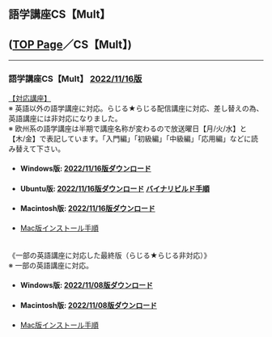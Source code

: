 ## 語学講座CS【Mult】     
## ([TOP Page](https://csreviser.github.io/CS-English/)／CS【Mult】)
***
### 語学講座CS【Mult】 [2022/11/16版](https://github.com/CSReviser/CS-Mult/releases/tag/20221116)                 
                
[【対応講座】](https://github.com/CSReviser/CS-Mult/wiki/%E5%AF%BE%E5%BF%9C%E8%AC%9B%E5%BA%A7)            
※ 英語以外の語学講座に対応。らじる★らじる配信講座に対応、差し替えの為、英語講座には非対応になりました。          
※ 欧州系の語学講座は半期で講座名称が変わるので放送曜日【月/火/水】と【木/金】で表記しています。「入門編」「初級編」「中級編」「応用編」などに読み替えて下さい。              
   - #### Windows版: [2022/11/16版ダウンロード](https://github.com/CSReviser/CS-Mult/releases/download/20221116/CS-Mult-Windows-20221116.zip)                          
   - #### Ubuntu版: [2022/11/16版ダウンロード](https://github.com/CSReviser/CS-Mult/releases/download/20221116/CS-Mult-Ubuntu-qt5-20221116.zip)                [バイナリビルド手順](https://github.com/CSReviser/CS-Mult/wiki/ubuntuビルド手順)                          
   - #### Macintosh版: [2022/11/16版ダウンロード](https://github.com/CSReviser/CS-Mult/releases/download/20221116/CS-Mult-Macintosh-20221116.dmg)
   -  [Mac版インストール手順](https://github.com/CSReviser/CS-English/wiki/Mac%E7%89%88%E3%82%A4%E3%83%B3%E3%82%B9%E3%83%88%E3%83%BC%E3%83%AB%E6%89%8B%E9%A0%86(%E3%83%91%E3%83%BC%E3%83%9F%E3%83%83%E3%82%B7%E3%83%A7%E3%83%B3%E6%B8%88))                          　　　           　　                            
   　　　　　　　　　
                                      　　　　　　　　　　　　　　　　　　　　　　　　　　　　　　　　　　　　　　　
　　　　　　　


《一部の英語講座に対応した最終版（らじる★らじる非対応）》　　　　　　　　　　                 
※ 一部の英語講座に対応。          
   - #### Windows版: [2022/11/08版ダウンロード](https://github.com/CSReviser/CS-Mult/releases/download/20221108/CS-Mult-Windows-20221108.zip)                 
   - #### Macintosh版: [2022/11/08版ダウンロード](https://github.com/CSReviser/CS-Mult/releases/download/20221108/CS-Mult-Macintosh-20221108.dmg)
   -  [Mac版インストール手順](https://github.com/CSReviser/CS-English/wiki/Mac%E7%89%88%E3%82%A4%E3%83%B3%E3%82%B9%E3%83%88%E3%83%BC%E3%83%AB%E6%89%8B%E9%A0%86(%E3%83%91%E3%83%BC%E3%83%9F%E3%83%83%E3%82%B7%E3%83%A7%E3%83%B3%E6%B8%88))                          　　　           　　                            
